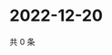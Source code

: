 # 2022-12-20

共 0 条

<!-- BEGIN WEIBO -->
<!-- 最后更新时间 Tue Dec 20 2022 16:17:21 GMT+0800 (China Standard Time) -->

<!-- END WEIBO -->
